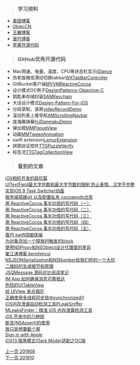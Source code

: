 > ### 学习资料

* [美团博客](https://tech.meituan.com/)
* [ObjecCN](https://objccn.io/)
* [王巍博客](https://onevcat.com/#blog)
* [唐巧博客](http://blog.devtang.com/categories/iOS/)
* [苹果开源代码](http://opensource.apple.com) 



> ### GitHub优秀开源代码

* Mac网速、电量、温度、CPU等状态栏显示[iGlance](https://github.com/iglance/iGlance/releases)   
* 仿老版微信滑动切换tabbar[WXTabBarController](https://github.com/leichunfeng/WXTabBarController)   
* GitBucket客户端[MVVMReactiveCocoa](https://github.com/leichunfeng/MVVMReactiveCocoa)
* 设计模式OC例子[DesignPatterns-Objective-C](https://github.com/leichunfeng/DesignPatterns-Objective-C)
* 钥匙串存储封装[SAMKeychain](https://github.com/soffes/SAMKeychain)
* 大话设计模式[Design-Pattern-For-iOS](https://github.com/huang303513/Design-Pattern-For-iOS)
* 分段录制，录屏[videoRecordDemo](https://github.com/lieyunye/videoRecordDemo)   
* 滚动列表上推导航[AMScrollingNavbar](https://github.com/andreamazz/AMScrollingNavbar)
* 庞海礁弹幕[HJDanmakuDemo](https://github.com/panghaijiao/HJDanmakuDemo)    
* 弹出框[MMPopupView](https://github.com/adad184/MMPopupView)   
* 动画[MMTweenAnimation](https://github.com/adad184/MMTweenAnimation)  
* swift extension[LemurExtension](https://github.com/Lemur/LemurExtension)
* 拼图验证控件[TTGPuzzleVerify](https://github.com/zekunyan/TTGPuzzleVerify) 
* 标签流[TTGTagCollectionView](https://github.com/zekunyan/TTGTagCollectionView)


   
> ### 看到的文章

  
[iOS相机开发的踩坑篇](www.iosxxx.com/blog/2017-01-15-iOS相机开发的踩坑篇.html)    
[UITextField最大字符数和最大字节数的限制 防止表情、汉字不完整](http://www.iosxxx.com/blog/2016-11-27-UITextField最大字符数和最大字节数的限制.html)   
[实现iOS 9 Task Switcher动画](https://tech.glowing.com/cn/implement-ios9-task-switcher-animation/)   
[服务端搭建git 以及配置私有 cocoapods仓库](https://www.jianshu.com/p/259f5e1d7c3f)   
[用 ReactiveCocoa 事半功倍的写代码（一）](http://fengjian0106.github.io/2016/04/17/The-Power-Of-Composition-In-FRP-Part-1/)   
[用 ReactiveCocoa 事半功倍的写代码（二）](http://fengjian0106.github.io/2016/04/26/The-Power-Of-Composition-In-FRP-Part-2/)  
[用 ReactiveCocoa 事半功倍的写代码（三）](http://fengjian0106.github.io/2016/04/28/The-Power-Of-Composition-In-FRP-Part-3/)     
[用 ReactiveCocoa 事半功倍的写代码（四）](http://fengjian0106.github.io/2016/05/03/The-Power-Of-Composition-In-FRP-Part-4/)    
[用 ReactiveCocoa 事半功倍的写代码（五）](http://fengjian0106.github.io/2016/07/25/The-Power-Of-Composition-In-FRP-Part-5/)    
[唐巧 swift烧脑体操](http://blog.devtang.com/2016/02/27/swift-gym-1-nested-optional/)    
[为对象添加一个释放时触发的block](www.tanhao.me/pieces/160626.html/)  
[使用NSProxy和NSObject设计代理类的差异](www.tanhao.me/code/160702.html/)   
[崔江涛博客 kenshincui](https://www.cnblogs.com/kenshincui/p/3985090.html)    
[NSJSONSerialization和NSNumber给我们挖的一个大坑](www.tanhao.me/pieces/150523.html/)     
[二维码的生成细节和原理](https://coolshell.cn/articles/10590.html)   
[JSQMessage 源码对比阅读笔记](blog.callmewhy.com/2015/03/02/jsqmessage-code-reading-notes/)   
[IM App 如何确保消息可靠抵达](http://mrpeak.cn/blog/ios-message-reliability/)    
[危险的UITableView](http://mrpeak.cn/blog/tableview-danger/)     
[给 UIView 来点烟花](https://juejin.im/post/5d540ad0e51d4561f17a509c)    
[正确使用多线程同步锁@synchronized()](http://mrpeak.cn/blog/synchronized/)   
[iOS内存泄漏自动检测工具PLeakSniffer](http://mrpeak.cn/blog/leak/)   
[MLeaksFinder：精准 iOS 内存泄露检测工具](https://wereadteam.github.io/2016/02/22/MLeaksFinder/)    
[iOS 开发中的八种锁](https://juejin.im/post/5d53e88f6fb9a06aca3815f1)   
[断言(NSAssert)的使用](https://www.jianshu.com/p/6e444981ab45)   
[我只是想要截个屏](http://blog.startry.com/2016/02/24/Screenshots-With-SwViewCapture/)  
[Sign in with Apple](https://www.jianshu.com/p/23b46dea2076)   
[iOS13 暗黑模式(Dark Mode)适配之OC版](https://www.jianshu.com/p/0da3b107f06c)






       

[上一页 201908](https://github.com/starainDou/DDYDayly/blob/master/2019/201908.md)     
[下一页 201910](https://github.com/starainDou/DDYDayly/blob/master/2019/201910.md)